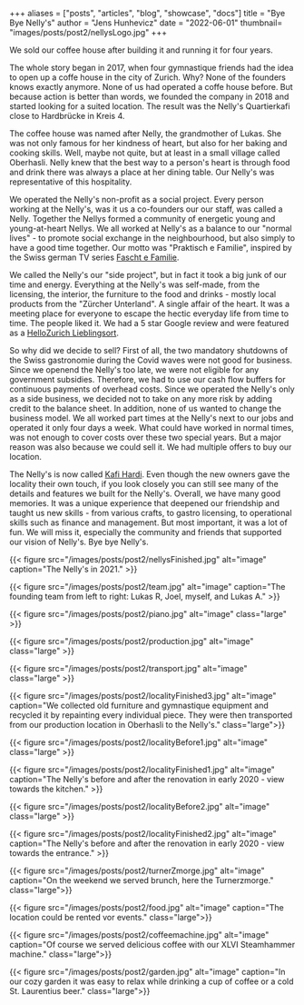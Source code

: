 +++
aliases = ["posts", "articles", "blog", "showcase", "docs"]
title = "Bye Bye Nelly's"
author = "Jens Hunhevicz"
date = "2022-06-01"
thumbnail= "images/posts/post2/nellysLogo.jpg"
+++

We sold our coffee house after building it and running it for four years.

The whole story began in 2017, when four gymnastique friends had the idea to open up a coffe house in the city of Zurich. Why? None of the founders knows exactly anymore. None of us had operated a coffe house before. But because action is better than words, we founded the company in 2018 and started looking for a suited location. The result was the Nelly's Quartierkafi close to Hardbrücke in Kreis 4.

The coffee house was named after Nelly, the grandmother of Lukas. She was not only famous for her kindness of heart, but also for her baking and cooking skills. Well, maybe not quite, but at least in a small village called Oberhasli. Nelly knew that the best way to a person's heart is through food and drink there was always a place at her dining table. Our Nelly's was representative of this hospitality.

We operated the Nelly's non-profit as a social project. Every person working at the Nelly's, was it us a co-founders our our staff, was called a Nelly. Together the Nellys formed a community of energetic young and young-at-heart Nellys. We all worked at Nelly's as a balance to our "normal lives" - to promote social exchange in the neighbourhood, but also simply to have a good time together. Our motto was "Praktisch e Familie", inspired by the Swiss german TV series [Fascht e Familie](https://en.wikipedia.org/wiki/Fascht_e_Familie).

We called the Nelly's our "side project", but in fact it took a big junk of our time and energy. Everything at the Nelly's was self-made, from the licensing, the interior, the furniture to the food and drinks - mostly local products from the "Zürcher Unterland". A single affair of the heart. It was a meeting place for everyone to escape the hectic everyday life from time to time. The people liked it. We had a 5 star Google review and were featured as a [HelloZurich Lieblingsort](https://www.hellozurich.ch/en/location/lieblingsort-nellys.html).

So why did we decide to sell? First of all, the two mandatory shutdowns of the Swiss gastronomie during the Covid waves were not good for business. Since we openend the Nelly's too late, we were not eligible for any government subsidies. Therefore, we had to use our cash flow buffers for continuous payments of overhead costs. Since we operated the Nelly's only as a side business, we decided not to take on any more risk by adding credit to the balance sheet. In addition, none of us wanted to change the business model. We all worked part times at the Nelly's next to our jobs and operated it only four days a week. What could have worked in normal times, was not enough to cover costs over these two special years. But a major reason was also because we could sell it. We had multiple offers to buy our location.

The Nelly's is now called [Kafi Hardi](https://www.kafihardi.ch/). Even though the new owners gave the locality their own touch, if you look closely you can still see many of the details and features we built for the Nelly's. Overall, we have many good memories. It was a unique experience that deepened our friendship and taught us new skills - from various crafts, to gastro licensing, to operational skills such as finance and management. But most important, it was a lot of fun. We will miss it, especially the community and friends that supported our vision of Nelly's. Bye bye Nelly's.

{{< figure src="/images/posts/post2/nellysFinished.jpg" alt="image" caption="The Nelly's in 2021." >}}

{{< figure src="/images/posts/post2/team.jpg" alt="image" caption="The founding team from left to right: Lukas R, Joel, myself, and Lukas A." >}}

{{< figure src="/images/posts/post2/piano.jpg" alt="image" class="large" >}}

{{< figure src="/images/posts/post2/production.jpg" alt="image" class="large" >}}

{{< figure src="/images/posts/post2/transport.jpg" alt="image" class="large" >}}

{{< figure src="/images/posts/post2/localityFinished3.jpg" alt="image" caption="We collected old furniture and gymnastique equipment and recycled it by repainting every individual piece. They were then transported from our production location in Oberhasli to the Nelly's." class="large">}}

{{< figure src="/images/posts/post2/localityBefore1.jpg" alt="image" class="large" >}}

{{< figure src="/images/posts/post2/localityFinished1.jpg" alt="image" caption="The Nelly's before and after the renovation in early 2020 - view towards the kitchen." >}}

{{< figure src="/images/posts/post2/localityBefore2.jpg" alt="image" class="large" >}}

{{< figure src="/images/posts/post2/localityFinished2.jpg" alt="image" caption="The Nelly's before and after the renovation in early 2020 - view towards the entrance." >}}

{{< figure src="/images/posts/post2/turnerZmorge.jpg" alt="image" caption="On the weekend we served brunch, here the Turnerzmorge." class="large">}}

{{< figure src="/images/posts/post2/food.jpg" alt="image" caption="The location could be rented vor events." class="large">}}

{{< figure src="/images/posts/post2/coffeemachine.jpg" alt="image" caption="Of course we served delicious coffee with our XLVI Steamhammer machine." class="large">}}

{{< figure src="/images/posts/post2/garden.jpg" alt="image" caption="In our cozy garden it was easy to relax while drinking a cup of coffee or a cold St. Laurentius beer." class="large">}}

<!--Das Nelly’s - Das etwas andere Quartier-Kafi
S’Grosi Nelly war nicht nur für ihre Herzensgüte, sondern auch für ihre Back- und Kochkünste weltweit berühmt. Naja vielleicht nicht ganz, aber zumindest in einem kleinen Dorf namens Oberhasli. Zu jeder Zeit wurde man beim Nelly umsorgt und es gab immer einen Platz am Esstisch. Nelly wusste, dass der beste Weg zum Herzen eines Menschen über das Essen und Trinken führt. Unser Nelly’s steht nun stellvertretend für diese Gastfreundschaft. Wir sind nicht nur ein Café, sondern eine Gemeinschaft aus energiegeladenen Jungen und Jung-gebliebenen - den Nellys. Wir sind herzliche Gemüter mit unverkennbaren Charakteren, geprägt von etlichen Lebensgeschichten und stets für einen «Schwatz» zu haben. Alles in allem sind wir ein bunter Haufen. Doch eines haben wir gemeinsam, wir machen dem Namen «Nelly» alle Ehre.Bei uns ist alles echt. Von den Nellys, über die Gastfreundschaft, bis hin zu der eigens kreierten Einrichtung - eine einzige Herzensangelegenheit. Es soll ein Treffpunkt für alle sein, um dem hektischen Alltag von Zeit zu Zeit zu entfliehen.Klingt gut? Wir freuen uns immer über Besuch an der Hohlstrasse 355.

Die Nellys - Praktisch e Familie
Wir sind vier Turnerfreunde, welche mit dem Nelly’s nicht nur ein Café, sondern eine Gemeinschaft aus energiegeladenen Jungen und jung-gebliebenen Nellys gründeten. Wir arbeiten im Nelly’s als Ausgleich zu unserem «normalen Leben» - um den sozialen Austausch im Quartier zu fördern, aber auch einfach um gemeinsam eine gute Zeit zu verbringen. Praktisch e Familie halt…-->